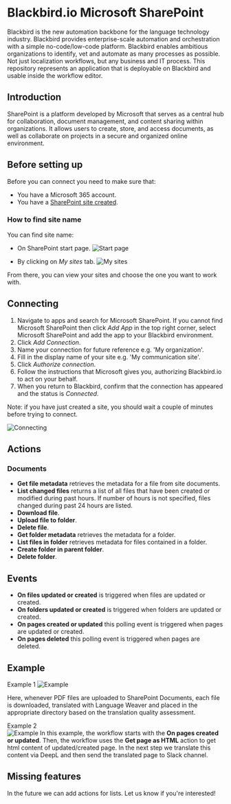 # Blackbird.io Microsoft SharePoint

Blackbird is the new automation backbone for the language technology industry. Blackbird provides enterprise-scale automation and orchestration with a simple no-code/low-code platform. Blackbird enables ambitious organizations to identify, vet and automate as many processes as possible. Not just localization workflows, but any business and IT process. This repository represents an application that is deployable on Blackbird and usable inside the workflow editor.

## Introduction

<!-- begin docs -->

SharePoint is a platform developed by Microsoft that serves as a central hub for collaboration, document management, and content sharing within organizations. It allows users to create, store, and access documents, as well as collaborate on projects in a secure and organized online environment.

## Before setting up

Before you can connect you need to make sure that:

- You have a Microsoft 365 account.
- You have a [SharePoint site created](https://support.microsoft.com/en-gb/office/create-a-site-in-sharepoint-4d1e11bf-8ddc-499d-b889-2b48d10b1ce8).

### How to find site name

You can find site name:

- On SharePoint start page.
![Start page](image/README/sharepoint-start-page.png)

- By clicking on _My sites_ tab.
![My sites](image/README/my-sites.png)

From there, you can view your sites and choose the one you want to work with.

## Connecting

1. Navigate to apps and search for Microsoft SharePoint. If you cannot find Microsoft SharePoint then click _Add App_ in the top right corner, select Microsoft SharePoint and add the app to your Blackbird environment.
2. Click _Add Connection_.
3. Name your connection for future reference e.g. 'My organization'.
4. Fill in the display name of your site e.g. 'My communication site'. 
5. Click _Authorize connection_.
6. Follow the instructions that Microsoft gives you, authorizing Blackbird.io to act on your behalf.
7. When you return to Blackbird, confirm that the connection has appeared and the status is _Connected_.

Note: if you have just created a site, you should wait a couple of minutes before trying to connect.

![Connecting](image/README/connecting.png)

## Actions

### Documents

- **Get file metadata** retrieves the metadata for a file from site documents.
- **List changed files** returns a list of all files that have been created or modified during past hours. If number of hours is not specified, files changed during past 24 hours are listed.
- **Download file**.
- **Upload file to folder**.
- **Delete file**.
- **Get folder metadata** retrieves the metadata for a folder.
- **List files in folder** retrieves metadata for files contained in a folder.
- **Create folder in parent folder**.
- **Delete folder**.

## Events

- **On files updated or created** is triggered when files are updated or created.
- **On folders updated or created** is triggered when folders are updated or created.
- **On pages created or updated** this polling event is triggered when pages are updated or created.
- **On pages deleted** this polling event is triggered when pages are deleted.

## Example
Example 1
![Example](image/README/example.png)

Here, whenever PDF files are uploaded to SharePoint Documents, each file is downloaded, translated with Language Weaver and placed in the appropriate directory based on the translation quality assessment.

Example 2 <br>
![Example](image/README/example2.png)
In this example, the workflow starts with the **On pages created or updated**. Then, the workflow uses the **Get page as HTML** action to get html content of updated/created page. In the next step we translate this content via DeepL and then send the translated page to Slack channel.
## Missing features

In the future we can add actions for lists. Let us know if you're interested!

<!-- end docs -->
